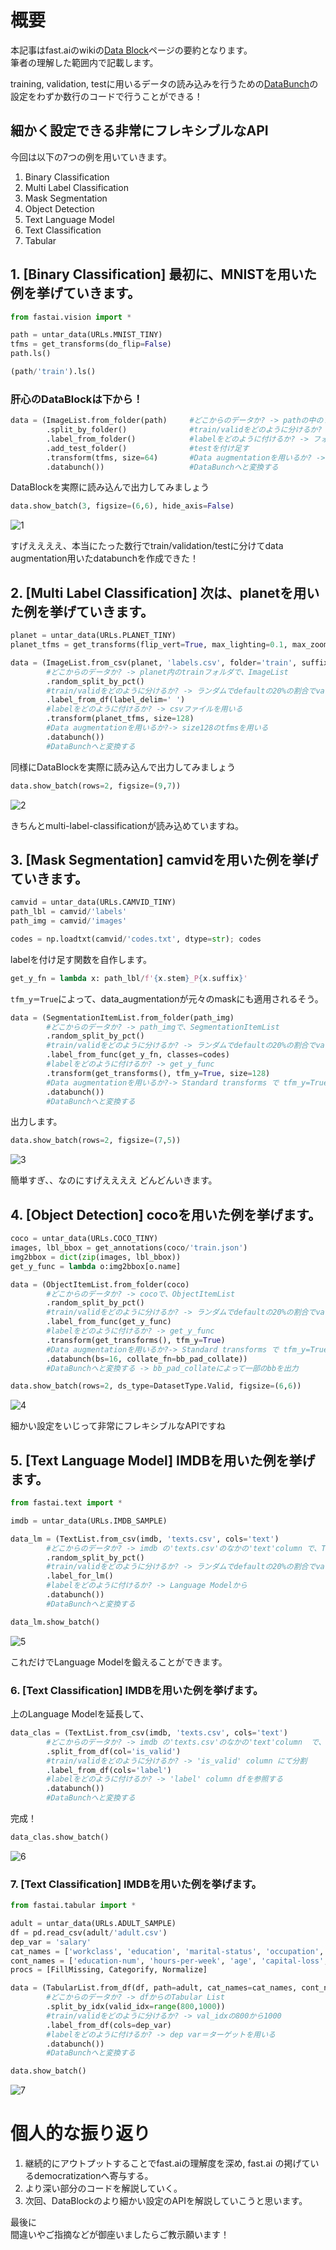 
# 概要

本記事はfast.aiのwikiの[Data Block](https://docs.fast.ai/data_block.html)ページの要約となります。  
筆者の理解した範囲内で記載します。

training, validation, testに用いるデータの読み込みを行うための[DataBunch](https://docs.fast.ai/basic_data.html#DataBunch)の設定をわずか数行のコードで行うことができる！

## 細かく設定できる非常にフレキシブルなAPI

今回は以下の7つの例を用いていきます。

1. Binary Classification
2. Multi Label Classification
3. Mask Segmentation
4. Object Detection
5. Text Language Model
6. Text Classification
7. Tabular

## 1. [Binary Classification] 最初に、MNISTを用いた例を挙げていきます。

```python
from fastai.vision import *
```

```python
path = untar_data(URLs.MNIST_TINY)
tfms = get_transforms(do_flip=False)
path.ls()
```

```python
(path/'train').ls()
```

### 肝心のDataBlockは下から！

```python
data = (ImageList.from_folder(path)     #どこからのデータか? -> pathの中のフォルダとサブフォルダで、ImageList
        .split_by_folder()              #train/validをどのように分けるか? -> フォルダをそのまま用いる
        .label_from_folder()            #labelをどのように付けるか? -> フォルダの名前から転用する
        .add_test_folder()              #testを付け足す
        .transform(tfms, size=64)       #Data augmentationを用いるか? -> size64のtfmsを用いる
        .databunch())                   #DataBunchへと変換する
```

DataBlockを実際に読み込んで出力してみましょう

```python
data.show_batch(3, figsize=(6,6), hide_axis=False)
```

![1](../img/datablock/1.png)

すげええええ、本当にたった数行でtrain/validation/testに分けてdata augmentation用いたdatabunchを作成できた！

## 2. [Multi Label Classification] 次は、planetを用いた例を挙げていきます。

```python
planet = untar_data(URLs.PLANET_TINY)
planet_tfms = get_transforms(flip_vert=True, max_lighting=0.1, max_zoom=1.05, max_warp=0.)
```

```python
data = (ImageList.from_csv(planet, 'labels.csv', folder='train', suffix='.jpg')
        #どこからのデータか? -> planet内のtrainフォルダで、ImageList
        .random_split_by_pct()
        #train/validをどのように分けるか? -> ランダムでdefaultの20%の割合でvalidへ
        .label_from_df(label_delim=' ')
        #labelをどのように付けるか? -> csvファイルを用いる
        .transform(planet_tfms, size=128)
        #Data augmentationを用いるか?-> size128のtfmsを用いる
        .databunch())
        #DataBunchへと変換する
```

同様にDataBlockを実際に読み込んで出力してみましょう

```python
data.show_batch(rows=2, figsize=(9,7))
```

![2](../img/datablock/2.png)

きちんとmulti-label-classificationが読み込めていますね。

## 3. [Mask Segmentation] camvidを用いた例を挙げていきます。

```python
camvid = untar_data(URLs.CAMVID_TINY)
path_lbl = camvid/'labels'
path_img = camvid/'images'
```

```python
codes = np.loadtxt(camvid/'codes.txt', dtype=str); codes
```

labelを付け足す関数を自作します。

```python
get_y_fn = lambda x: path_lbl/f'{x.stem}_P{x.suffix}'
```

`tfm_y＝True`によって、data_augmentationが元々のmaskにも適用されるそう。

```python
data = (SegmentationItemList.from_folder(path_img)
        #どこからのデータか? -> path_imgで、SegmentationItemList
        .random_split_by_pct()
        #train/validをどのように分けるか? -> ランダムでdefaultの20%の割合でvalidへ
        .label_from_func(get_y_fn, classes=codes)
        #labelをどのように付けるか? -> get_y_func
        .transform(get_transforms(), tfm_y=True, size=128)
        #Data augmentationを用いるか?-> Standard transforms で tfm_y=True, size=128を指定
        .databunch())
        #DataBunchへと変換する
```

出力します。

```python
data.show_batch(rows=2, figsize=(7,5))
```

![3](../img/datablock/3.png)

簡単すぎ、、なのにすげええええ
どんどんいきます。

## 4. [Object Detection] cocoを用いた例を挙げます。

```python
coco = untar_data(URLs.COCO_TINY)
images, lbl_bbox = get_annotations(coco/'train.json')
img2bbox = dict(zip(images, lbl_bbox))
get_y_func = lambda o:img2bbox[o.name]
```

```python
data = (ObjectItemList.from_folder(coco)
        #どこからのデータか? -> cocoで、ObjectItemList
        .random_split_by_pct()
        #train/validをどのように分けるか? -> ランダムでdefaultの20%の割合でvalidへ
        .label_from_func(get_y_func)
        #labelをどのように付けるか? -> get_y_func
        .transform(get_transforms(), tfm_y=True)
        #Data augmentationを用いるか?-> Standard transforms で tfm_y=True
        .databunch(bs=16, collate_fn=bb_pad_collate))
        #DataBunchへと変換する -> bb_pad_collateによって一部のbbを出力
```

```python
data.show_batch(rows=2, ds_type=DatasetType.Valid, figsize=(6,6))
```

![4](../img/datablock/4.png)

細かい設定をいじって非常にフレキシブルなAPIですね

## 5. [Text Language Model] IMDBを用いた例を挙げます。

```python
from fastai.text import *
```

```python
imdb = untar_data(URLs.IMDB_SAMPLE)
```

```python
data_lm = (TextList.from_csv(imdb, 'texts.csv', cols='text')
        #どこからのデータか? -> imdb の'texts.csv'のなかの'text'column で、TextList
        .random_split_by_pct()
        #train/validをどのように分けるか? -> ランダムでdefaultの20%の割合でvalidへ
        .label_for_lm()
        #labelをどのように付けるか? -> Language Modelから
        .databunch())
        #DataBunchへと変換する
```

```python
data_lm.show_batch()
```

![5](../img/datablock/5.png)

これだけでLanguage Modelを鍛えることができます。

### 6. [Text Classification] IMDBを用いた例を挙げます。

上のLanguage Modelを延長して、

```python
data_clas = (TextList.from_csv(imdb, 'texts.csv', cols='text')
        #どこからのデータか? -> imdb の'texts.csv'のなかの'text'column  で、TextList
        .split_from_df(col='is_valid')
        #train/validをどのように分けるか? -> 'is_valid' column にて分割
        .label_from_df(cols='label')
        #labelをどのように付けるか? -> 'label' column dfを参照する
        .databunch())
        #DataBunchへと変換する
```

完成！

```python
data_clas.show_batch()
```

![6](../img/datablock/6.png)

### 7. [Text Classification] IMDBを用いた例を挙げます。

```python
from fastai.tabular import *
```

```python
adult = untar_data(URLs.ADULT_SAMPLE)
df = pd.read_csv(adult/'adult.csv')
dep_var = 'salary'
cat_names = ['workclass', 'education', 'marital-status', 'occupation', 'relationship', 'race', 'sex', 'native-country']
cont_names = ['education-num', 'hours-per-week', 'age', 'capital-loss', 'fnlwgt', 'capital-gain']
procs = [FillMissing, Categorify, Normalize]
```

```python
data = (TabularList.from_df(df, path=adult, cat_names=cat_names, cont_names=cont_names, procs=procs)
        #どこからのデータか? -> dfからのTabular List
        .split_by_idx(valid_idx=range(800,1000))
        #train/validをどのように分けるか? -> val_idxの800から1000
        .label_from_df(cols=dep_var)
        #labelをどのように付けるか? -> dep var＝ターゲットを用いる
        .databunch())
        #DataBunchへと変換する
```

```python
data.show_batch()
```

![7](../img/datablock/7.png)

# 個人的な振り返り

1. 継続的にアウトプットすることでfast.aiの理解度を深め, fast.ai の掲げているdemocratizationへ寄与する。
2. より深い部分のコードを解説していく。
3. 次回、DataBlockのより細かい設定のAPIを解説していこうと思います。

最後に  
間違いやご指摘などが御座いましたらご教示願います！